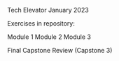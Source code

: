 Tech Elevator January 2023

Exercises in repository:

Module 1
Module 2
Module 3

Final Capstone Review (Capstone 3)